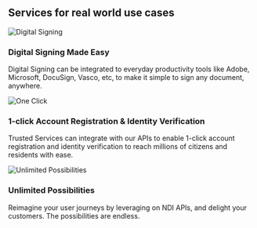 <div class="row api-splash-section-title">
  <div class="col-lg-7 col-md-12 col-sm-12">
    <h2 class="splash-title">Services for real world use cases</h2>
  </div>
</div>
<div class="row api-splash-info-points">
  <div class="col-md-4 col-sm-12 api-splash-info-single">
    <img class="api-splash-info-icon mb-3" src="/assets/lib/trusted-services/img/trusted-services-icon.png" alt="Digital Signing">
    <h3 class="api-info-point-title">
      Digital Signing Made Easy  
    </h3>
    <p>
      Digital Signing can be integrated to everyday productivity tools like Adobe, Microsoft, DocuSign, Vasco, etc, to make it simple to sign any document, anywhere.
    </p>
  </div>
  <div class="col-md-4 col-sm-12 api-splash-info-single">
    <img class="api-splash-info-icon mb-3" src="/assets/lib/trusted-services/img/click.png" alt="One Click">
    <h3 class="api-info-point-title">
      1-click Account Registration & Identity Verification
    </h5>
    <p>
      Trusted Services can integrate with our APIs to enable 1-click account registration and identity verification to reach millions of citizens and residents with ease.
    </p>
  </div>
  <div class="col-md-4 col-sm-12 api-splash-info-single">
    <img class="api-splash-info-icon mb-3" src="/assets/lib/trusted-services/img/unlimited.png" alt="Unlimited Possibilities">
    <h3 class="api-info-point-title">
      Unlimited Possibilities
    </h5>
    <p>
      Reimagine your user journeys by leveraging on NDI APIs, and delight your customers. The possibilities are endless.
    </p>
  </div>
</div>
